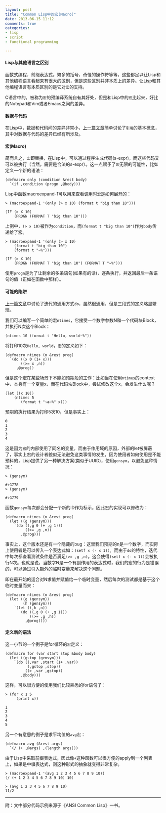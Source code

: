 ```yaml
---
layout: post
title: "Common Lisp中的宏(Macro)"
date: 2013-06-15 11:12
comments: true
categories: 
- lisp
- script
- functional programming

---
```


#### Lisp与其他语言之区别

函数式编程，前缀表达式，繁多的括号，奇怪的操作符等等，这些都足以让Lisp和其他编程语言看起来有很大的区别，但是这些区别并非本质上的差异。让Lisp和其他编程语言有本质区别的是它对`宏`的支持。

C语言中的，被称为`宏`的预编译系统自有其好处，但是和Lisp中的`宏`比起来，好比的Notepad和Vim或者Emacs之间的差异。

#### 数据与代码

在Lisp中，数据和代码间的差异非常小，[上一篇文章](http://icodeit.org/2013/06/common-lisp-basic/)简单讨论了`引用`的基本概念，其中对数据与代码的差异已经有所涉及。

#### 宏(Macro)

简而言之，`宏`即替换，在Lisp中，可以通过程序生成代码(s-expr)，而这些代码又可以被执行（当然，需要是合法的s-expr）。这一点赋予了`宏`无限的可能性，比如定义一个新的语法：

```
(defmacro only (condition &rest body)
  `(if ,condition (progn ,@body)))
```

Lisp中函数macroexpand-1可以用来查看调用时`宏`是如何展开的：

```
> (macroexpand-1 '(only (> x 10) (format t "big than 10")))   

(IF (> X 10)
    (PROGN (FORMAT T "big than 10")))
```

上例中，`(> x 10)`被作为`condition`，而`(format t "big than 10")`作为`body`传递给了宏。

```
> (macroexpand-1 '(only (> x 10) 
	(format t "big than 10")
	(format t "~%")))

(IF (> X 10)
    (PROGN (FORMAT T "big than 10") (FORMAT T "~%")))
```

使用`progn`是为了让剩余的多条语句(如果有的话)，逐条执行，并返回最后一条语句的值（正如在函数中那样）。


#### 可能的陷阱

[上一篇文章](http://icodeit.org/2013/06/common-lisp-basic/)中讨论了迭代的通用方式`do`，虽然很通用，但是三段式的定义略显繁琐。

我们可以编写一个简单的宏`ntimes`，它接受一个数字参数N和一个代码块Block，并执行N次这个Block：

```
(ntimes 10 (format t "Hello, world~%"))
```

将打印10次`Hello, world`，`宏`的定义如下：

```
(defmacro ntimes (n &rest prog)
  `(do ((x 0 (1+ x)))
       ((>= x ,n))
     ,@prog))
```

但是这个宏在某些场景下不能如预期般的工作：比如当在使用`ntimes`的context中，本身有一个变量x，而在代码块Block中，尝试修改这个x，会发生什么呢？


```
(let ((x 10))
    (ntimes 5
       (format t "~a~%" x)))
```

预期的执行结果为打印5次10，但是事实上：

```
0
1
2
3
4
```

这是因为`宏`的内部使用了同名的变量，而由于作用域的原因，外部的let被屏蔽了，事实上宏的设计者貌似无法避免这类事情的发生，因为使用者如何使用是不能预料的，Lisp提供了另一种解决方案(类似于UUID)，使用`gensym`，以避免这种情况：

```
> (gensym)

#:G778
> (gensym)

#:G779
```

函数`gensym`每次都会分配一个新的ID作为标示，因此宏的实现可以修改为：

```
(defmacro ntimes (n &rest prog)
  (let ((g (gensym)))
    `(do ((,g 0 (+ ,g 1)))
         ((>= ,g ,n))
       ,@prog)))
```

事实上，这个版本还是有一个隐藏的bug：这里我们预期的n是一个数字，而实际上使用者是可以传入一个表达式如：`(setf x (- x 1))`，而由于`do`的特性，迭代中每次都查看测试条件是否满足`(>= ,g ,n)`，这会使得`(setf x (- x 1))`会被执行N次。也就是说，当数字N是一个有副作用的表达式时，我们的宏的行为是错误的，可以通过引入额外的临时变量来解决这个问题。

即在最开始的适合对N求值并赋值给一个临时变量，然后每次的测试都是基于这个临时变量而来：

```
(defmacro ntimes (n &rest prog)
  (let ((g (gensym))
        (h (gensym)))
    `(let ((,h ,n))
       (do ((,g 0 (+ ,g 1)))
           ((>= ,g ,h))
         ,@prog))))
```

#### 定义新的语法

这一小节的一个例子是for循环的`宏`定义：

```
(defmacro for (var start stop &body body)
  (let ((gstop (gensym)))
    `(do ((,var ,start (1+ ,var))
          (,gstop ,stop))
         ((> ,var ,gstop))
       ,@body)))
```

这样，可以很方便的使用我们比较熟悉的for语句了：

```
> (for x 1 5
     (print x))

1 
2 
3 
4 
5 
```

另一个有意思的例子是求平均值的`avg`宏：

```
(defmacro avg (&rest args)
  `(/ (+ ,@args) ,(length args)))
```

由于Lisp中采取前缀表达式，因此像`+`这种函数可以很方便的apply到一个列表上，如果是中缀表达式，则这种形式的抽象就变得非常复杂。

```
> (macroexpand-1 '(avg 1 2 3 4 5 6 7 8 9 10))
(/ (+ 1 2 3 4 5 6 7 8 9 10) 10)

> (avg 1 2 3 4 5 6 7 8 9 10)
11/2
```

- - -

附：文中部分代码示例来源于《ANSI Common Lisp》一书。